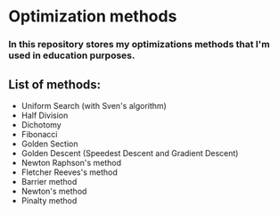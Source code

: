 # Optimization methods
### In this repository stores my optimizations methods that I'm used in education purposes.

## List of methods:
- Uniform Search (with Sven's algorithm)
- Half Division
- Dichotomy
- Fibonacci
- Golden Section
- Golden Descent (Speedest Descent and Gradient Descent)
- Newton Raphson's method
- Fletcher Reeves's method
- Barrier method
- Newton's method
- Pinalty method
